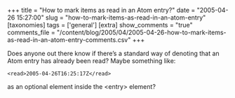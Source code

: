 +++
title = "How to mark items as read in an Atom entry?"
date = "2005-04-26 15:27:00"
slug = "how-to-mark-items-as-read-in-an-atom-entry"
[taxonomies]
tags = ['general']
[extra]
show_comments = "true"
comments_file = "/content/blog/2005/04/2005-04-26-how-to-mark-items-as-read-in-an-atom-entry-comments.csv"
+++

Does anyone out there know if there’s a standard way of denoting that an Atom entry has already been read? Maybe something like:

```
<read>2005-04-26T16:25:17Z</read>
```

as an optional element inside the &lt;entry&gt; element?
